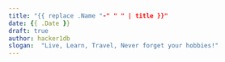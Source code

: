 ```yaml
---
title: "{{ replace .Name "-" " " | title }}"
date: {{ .Date }}
draft: true
author: hacker1db
slogan:  "Live, Learn, Travel, Never forget your hobbies!"
---
```


